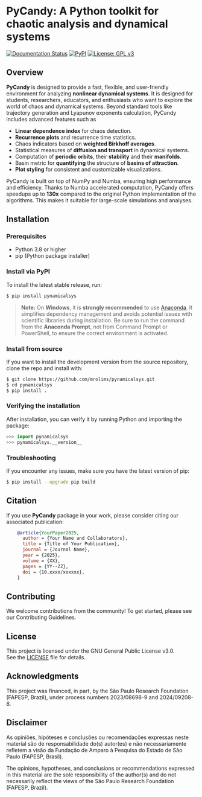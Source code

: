 # PyCandy: A Python toolkit for chaotic analysis and dynamical systems

[![Documentation Status](https://readthedocs.org/projects/pynamicalsys/badge/?version=latest)](https://pynamicalsys.readthedocs.io/en/latest/)
[![PyPI](https://img.shields.io/pypi/v/pynamicalsys.svg)](https://pypi.org/project/pynamicalsys/)
[![License: GPL v3](https://img.shields.io/badge/License-GPLv3-blue.svg)](https://www.gnu.org/licenses/gpl-3.0)

## Overview

**PyCandy** is designed to provide a fast, flexible, and user-friendly environment for analyzing **nonlinear dynamical systems**. It is designed for students, researchers, educators, and enthusiasts who want to explore the world of chaos and dynamical systems. Beyond standard tools like trajectory generation and Lyapunov exponents calculation, PyCandy includes advanced features such as

-   **Linear dependence index** for chaos detection.
-   **Recurrence plots** and recurrence time statistics.
-   Chaos indicators based on **weighted Birkhoff averages**.
-   Statistical measures of **diffusion and transport** in dynamical systems.
-   Computation of **periodic orbits**, their **stability** and their **manifolds**.
-   Basin metric for **quantifying** the structure of **basins of attraction**.
-   **Plot styling** for consistent and customizable visualizations.

PyCandy is built on top of NumPy and Numba, ensuring high performance and efficiency. Thanks to Numba accelerated computation, PyCandy offers speedups up to **130x** compared to the original Python implementation of the algorithms. This makes it suitable for large-scale simulations and analyses.

## Installation

### Prerequisites

-   Python 3.8 or higher
-   pip (Python package installer)

### Install via PyPI

To install the latest stable release, run:

```bash
$ pip install pynamicalsys
```

> **Note:** On **Windows**, it is **strongly recommended** to use [Anaconda](https://www.anaconda.com). It simplifies dependency management and avoids potential issues with scientific libraries during installation. Be sure to run the command from the **Anaconda Prompt**, not from Command Prompt or PowerShell, to ensure the correct environment is activated.


### Install from source

If you want to install the development version from the source repository, clone the repo and install with:

```bash
$ git clone https://github.com/mrolims/pynamicalsys.git
$ cd pynamicalsys
$ pip install .
```

### Verifying the installation

After installation, you can verify it by running Python and importing the package:

```python
>>> import pynamicalsys
>>> pynamicalsys.__version__
```

### Troubleshooting

If you encounter any issues, make sure you have the latest version of pip:

```bash
$ pip install --upgrade pip build
```

## Citation

If you use **PyCandy** package in your work, please consider citing our associated publication:

```bibtex
    @article{YourPaper2025,
      author = {Your Name and Collaborators},
      title = {Title of Your Publication},
      journal = {Journal Name},
      year = {2025},
      volume = {XX},
      pages = {YY--ZZ},
      doi = {10.xxxx/xxxxxx},
    }
```

## Contributing

We welcome contributions from the community! To get started, please see our Contributing Guidelines.

## License

This project is licensed under the GNU General Public License v3.0.  
See the [LICENSE](./LICENSE) file for details.

## Acknowledgments

This project was financed, in part, by the São Paulo Research Foundation (FAPESP, Brazil), under process numbers 2023/08698-9 and 2024/09208-8.

## Disclaimer

As opiniões, hipóteses e conclusões ou recomendações expressas neste material são de responsabilidade do(s) autor(es) e não necessariamente refletem a visão da Fundação de Amparo à Pesquisa do Estado de São Paulo (FAPESP, Brasil).

The opinions, hypotheses, and conclusions or recommendations expressed in this material are the sole responsibility of the author(s) and do not necessarily reflect the views of the São Paulo Research Foundation (FAPESP, Brazil).
